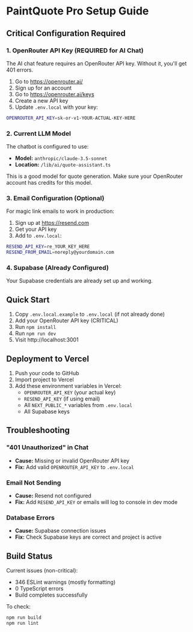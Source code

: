 # PaintQuote Pro Setup Guide

## Critical Configuration Required

### 1. OpenRouter API Key (REQUIRED for AI Chat)

The AI chat feature requires an OpenRouter API key. Without it, you'll get 401 errors.

1. Go to https://openrouter.ai/
2. Sign up for an account
3. Go to https://openrouter.ai/keys
4. Create a new API key
5. Update `.env.local` with your key:

```bash
OPENROUTER_API_KEY=sk-or-v1-YOUR-ACTUAL-KEY-HERE
```

### 2. Current LLM Model

The chatbot is configured to use:
- **Model:** `anthropic/claude-3.5-sonnet`
- **Location:** `/lib/ai/quote-assistant.ts`

This is a good model for quote generation. Make sure your OpenRouter account has credits for this model.

### 3. Email Configuration (Optional)

For magic link emails to work in production:
1. Sign up at https://resend.com
2. Get your API key
3. Add to `.env.local`:

```bash
RESEND_API_KEY=re_YOUR_KEY_HERE
RESEND_FROM_EMAIL=noreply@yourdomain.com
```

### 4. Supabase (Already Configured)

Your Supabase credentials are already set up and working.

## Quick Start

1. Copy `.env.local.example` to `.env.local` (if not already done)
2. Add your OpenRouter API key (CRITICAL)
3. Run `npm install`
4. Run `npm run dev`
5. Visit http://localhost:3001

## Deployment to Vercel

1. Push your code to GitHub
2. Import project to Vercel
3. Add these environment variables in Vercel:
   - `OPENROUTER_API_KEY` (your actual key)
   - `RESEND_API_KEY` (if using email)
   - All `NEXT_PUBLIC_*` variables from `.env.local`
   - All Supabase keys

## Troubleshooting

### "401 Unauthorized" in Chat
- **Cause:** Missing or invalid OpenRouter API key
- **Fix:** Add valid `OPENROUTER_API_KEY` to `.env.local`

### Email Not Sending
- **Cause:** Resend not configured
- **Fix:** Add `RESEND_API_KEY` or emails will log to console in dev mode

### Database Errors
- **Cause:** Supabase connection issues
- **Fix:** Check Supabase keys are correct and project is active

## Build Status

Current issues (non-critical):
- 346 ESLint warnings (mostly formatting)
- 0 TypeScript errors
- Build completes successfully

To check:
```bash
npm run build
npm run lint
```